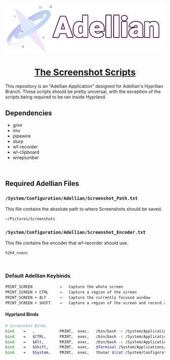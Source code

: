 <a href="https://github.com/Ascellayn/Adellian">
  <p align="center">
    <img src="https://github.com/Ascellayn/Adellian/blob/main/Ressources/AdellianBanner-256px.png?raw=true"/>
  </p>
</a>
<h1 align=center>
  <a href="https://github.com/Ascellayn/Adellian">
    The Screenshot Scripts
  </a>
</h1>
This repository is an "Adellian Application" designed for Adellian's Hyprllian Branch. These scripts should be pretty universal, with the exception of the scripts being required to be ran inside Hyprland.  

<br>

## Dependencies
- grim
- imv
- pipewire
- slurp
- wf-recorder
- wl-clipboard
- wireplumber

<br>

## Required Adellian Files
### `/System/Configuration/Adellian/Screenshot_Path.txt`
This file contains the absolute path to where Screenshots should be saved.
```txt
~/Pictures/Screenshots
```
### `/System/Configuration/Adellian/Screenshot_Encoder.txt`
This file contains the encoder that wf-recorder should use.
```txt
h264_nvenc
```

<br>

### Default Adellian Keybinds
```txt
PRINT_SCREEN			→	Capture the whole screen
PRINT_SCREEN + CTRL		→	Capture a region of the screen
PRINT_SCREEN + ALT		→	Capture the currently focused window
PRINT_SCREEN + SHIFT	→	Capture a region of the screen and record a video. Requires to do "CTRL+C" on the Terminal Window to stop recording.
```

#### Hyprland Binds
```bash
# Screenshot Binds
bind    =   ,           PRINT,  exec,   /bin/bash -c /System/Applications/Screenshot/Screen.sh
bind    =   $CTRL,      PRINT,  exec,   /bin/bash -c /System/Applications/Screenshot/Region.sh
bind    =   $Alt,       PRINT,  exec,   /bin/bash -c /System/Applications/Screenshot/Window.sh
bind    =   $Shift,     PRINT,  exec,   $Terminal /System/Applications/Screenshot/Video.sh
bind    =   $System,    PRINT,  exec,   thunar $(cat /System/Configuration/Adellian/Screenshot_Path.txt)$(date +%Y-%m)
```
